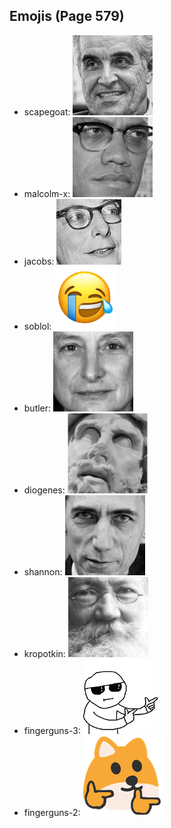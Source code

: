 
## Emojis (Page 579)

* scapegoat: ![scapegoat](output/scapegoat.png)
* malcolm-x: ![malcolm-x](output/malcolm-x.png)
* jacobs: ![jacobs](output/jacobs.png)
* soblol: ![soblol](output/soblol.png)
* butler: ![butler](output/butler.png)
* diogenes: ![diogenes](output/diogenes.png)
* shannon: ![shannon](output/shannon.png)
* kropotkin: ![kropotkin](output/kropotkin.png)
* fingerguns-3: ![fingerguns-3](output/fingerguns-3.png)
* fingerguns-2: ![fingerguns-2](output/fingerguns-2.png)
